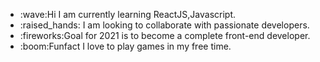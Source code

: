 
<ul>
  <li>
:wave:Hi I am currently learning ReactJS,Javascript.
</li>
<li>
:raised_hands: I am looking to collaborate with passionate developers.
</li>
<li>
:fireworks:Goal for 2021 is to become a complete front-end developer.
</li>
<li>
:boom:Funfact I love to play games in my free time.
  </li>
</ul>
